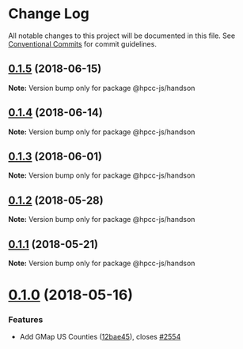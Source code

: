 # Change Log

All notable changes to this project will be documented in this file.
See [Conventional Commits](https://conventionalcommits.org) for commit guidelines.

<a name="0.1.5"></a>
## [0.1.5](https://github.com/hpcc-systems/Visualization/compare/@hpcc-js/handson@0.1.4...@hpcc-js/handson@0.1.5) (2018-06-15)




**Note:** Version bump only for package @hpcc-js/handson

<a name="0.1.4"></a>
## [0.1.4](https://github.com/hpcc-systems/Visualization/compare/@hpcc-js/handson@0.1.3...@hpcc-js/handson@0.1.4) (2018-06-14)




**Note:** Version bump only for package @hpcc-js/handson

<a name="0.1.3"></a>
## [0.1.3](https://github.com/hpcc-systems/Visualization/compare/@hpcc-js/handson@0.1.2...@hpcc-js/handson@0.1.3) (2018-06-01)




**Note:** Version bump only for package @hpcc-js/handson

<a name="0.1.2"></a>
## [0.1.2](https://github.com/hpcc-systems/Visualization/compare/@hpcc-js/handson@0.1.1...@hpcc-js/handson@0.1.2) (2018-05-28)




**Note:** Version bump only for package @hpcc-js/handson

<a name="0.1.1"></a>
## [0.1.1](https://github.com/hpcc-systems/Visualization/compare/@hpcc-js/handson@0.1.0...@hpcc-js/handson@0.1.1) (2018-05-21)




**Note:** Version bump only for package @hpcc-js/handson

<a name="0.1.0"></a>
# [0.1.0](https://github.com/hpcc-systems/Visualization/compare/@hpcc-js/handson@0.0.77...@hpcc-js/handson@0.1.0) (2018-05-16)


### Features

* Add GMap US Counties ([12bae45](https://github.com/hpcc-systems/Visualization/commit/12bae45)), closes [#2554](https://github.com/hpcc-systems/Visualization/issues/2554)
